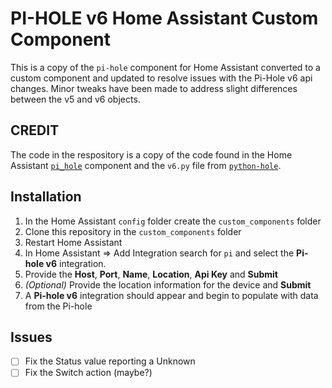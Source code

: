 # PI-HOLE v6 Home Assistant Custom Component

This is a copy of the `pi-hole` component for Home Assistant converted to a custom component and updated to resolve issues with the Pi-Hole v6 api changes. Minor tweaks have been made to address slight differences between the v5 and v6 objects.

## CREDIT

The code in the respository is a copy of the code found in the Home Assistant [`pi_hole`](https://github.com/home-assistant/core/tree/dev/homeassistant/components/pi_hole) component and the `v6.py` file from [`python-hole`](https://github.com/home-assistant-ecosystem/python-hole).

## Installation

1. In the Home Assistant `config` folder create the `custom_components` folder
1. Clone this repository in the `custom_components` folder
1. Restart Home Assistant
1. In Home Assistant => Add Integration search for `pi` and select the **Pi-hole v6** integration.
  1. Provide the **Host**, **Port**, **Name**, **Location**, **Api Key** and **Submit**
  1. *(Optional)* Provide the location information for the device and **Submit**
1. A **Pi-hole v6** integration should appear and begin to populate with data from the Pi-hole

## Issues
- [ ] Fix the Status value reporting a Unknown
- [ ] Fix the Switch action (maybe?)
